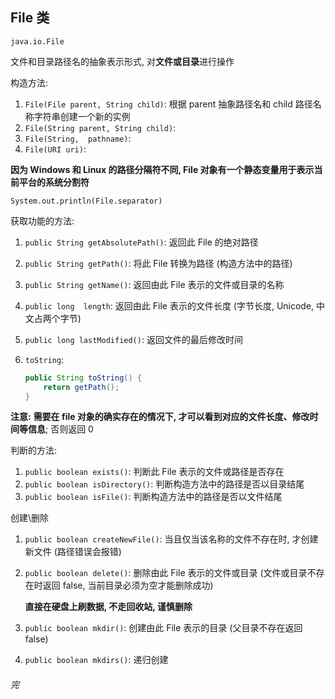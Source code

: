 ## File 类

`java.io.File`

文件和目录路径名的抽象表示形式, 对**文件或目录**进行操作

构造方法:

1. `File(File parent, String child)`:  根据 parent 抽象路径名和 child 路径名称字符串创建一个新的实例
2. `File(String parent, String child)`:
3. `File(String,  pathname)`: 
4. `File(URI uri)`:

**因为 Windows 和 Linux 的路径分隔符不同, File 对象有一个静态变量用于表示当前平台的系统分割符**

`System.out.println(File.separator)`



获取功能的方法:

1. `public String getAbsolutePath()`: 返回此 File 的绝对路径

2. `public String getPath()`:  将此 File 转换为路径 (构造方法中的路径)

3. `public String getName()`:  返回由此 File 表示的文件或目录的名称

4. `public long  length`: 返回由此 File  表示的文件长度 (字节长度, Unicode, 中文占两个字节)

5. `public long lastModified()`: 返回文件的最后修改时间

6. `toString`: 

   ```java
   public String toString() {
       return getPath();
   }
   ```

**注意:** **需要在 file 对象的确实存在的情况下, 才可以看到对应的文件长度、修改时间等信息**; 否则返回 0



判断的方法: 

1. `public boolean exists()`: 判断此 File 表示的文件或路径是否存在
2. `public boolean isDirectory()`: 判断构造方法中的路径是否以目录结尾
3. `public boolean isFile()`: 判断构造方法中的路径是否以文件结尾



创建\删除

1. `public boolean createNewFile()`: 当且仅当该名称的文件不存在时, 才创建新文件 (路径错误会报错)

2. `public boolean delete()`: 删除由此 File 表示的文件或目录 (文件或目录不存在时返回 false, 当前目录必须为空才能删除成功)

   **直接在硬盘上刷数据, 不走回收站, 谨慎删除**

3. `public boolean mkdir()`: 创建由此 File 表示的目录 (父目录不存在返回 false)

4. `public boolean mkdirs()`: 递归创建





###### 完

